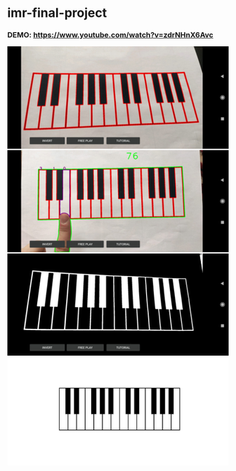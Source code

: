 # imr-final-project

### DEMO: https://www.youtube.com/watch?v=zdrNHnX6Avc

![keyboard](./screenshots/keyboard.jpeg)
![keyboard_tutorial](./screenshots/keyboard_tutorial.jpeg)
![keyboard_inverted_colors](./screenshots/keyboard_inverted_colors.jpeg)
![keyboard_model](./screenshots/model.png)